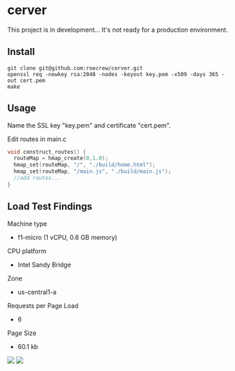 # cerver

This project is in development... It's not ready for a production environment.

## Install

````
git clone git@github.com:roecrew/cerver.git
openssl req -newkey rsa:2048 -nodes -keyout key.pem -x509 -days 365 -out cert.pem
make
````

## Usage

Name the SSL key "key.pem" and certificate "cert.pem".

Edit routes in main.c

````c
void construct_routes() {
  routeMap = hmap_create(0,1.0);
  hmap_set(routeMap, "/", "./build/home.html");
  hmap_set(routeMap, "/main.js", "./build/main.js");
  //add routes...
}
````

## Load Test Findings

Machine type
* f1-micro (1 vCPU, 0.6 GB memory)

CPU platform
* Intel Sandy Bridge

Zone
* us-central1-a

Requests per Page Load
* 6

Page Size
* 60.1 kb

<img src="https://i.imgur.com/7T7zDWg.png" />

<img src="https://i.imgur.com/bomRJy6.png" />
